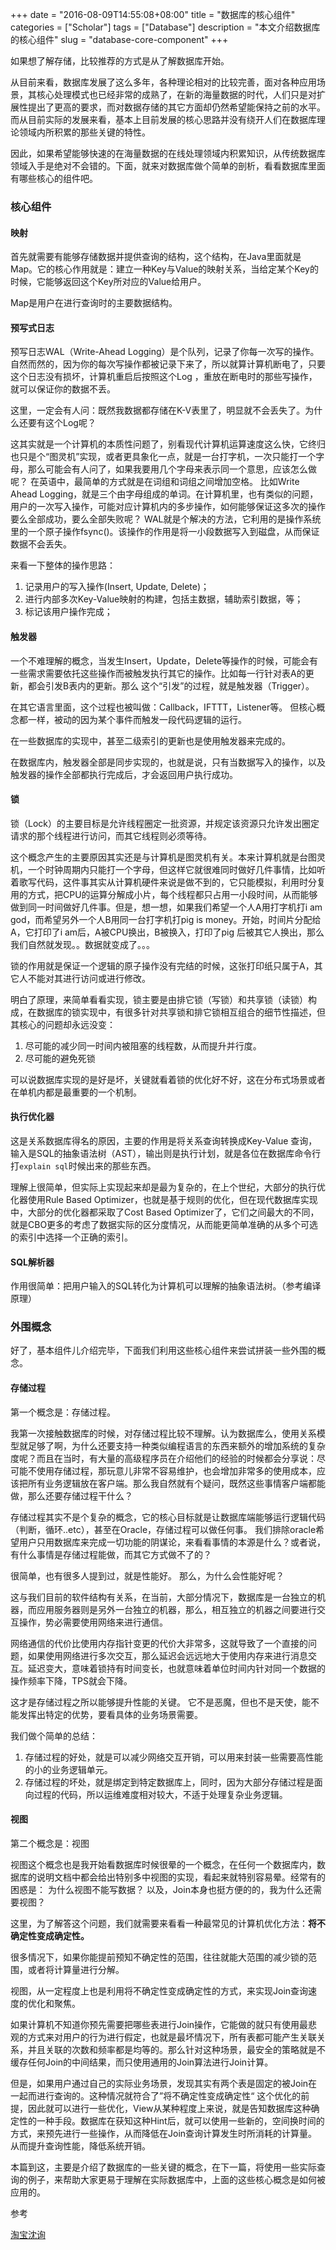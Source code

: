 +++
date = "2016-08-09T14:55:08+08:00"
title = "数据库的核心组件"
categories = ["Scholar"]
tags = ["Database"]
description = "本文介绍数据库的核心组件"
slug = "database-core-component"
+++

如果想了解存储，比较推荐的方式是从了解数据库开始。

从目前来看，数据库发展了这么多年，各种理论相对的比较完善，面对各种应用场景，其核心处理模式也已经非常的成熟了，在新的海量数据的时代，人们只是对扩展性提出了更高的要求，而对数据存储的其它方面却仍然希望能保持之前的水平。而从目前实际的发展来看，基本上目前发展的核心思路并没有绕开人们在数据库理论领域内所积累的那些关键的特性。

因此，如果希望能够快速的在海量数据的在线处理领域内积累知识，从传统数据库领域入手是绝对不会错的。下面，就来对数据库做个简单的剖析，看看数据库里面有哪些核心的组件吧。

### 核心组件

#### 映射

首先就需要有能够存储数据并提供查询的结构，这个结构，在Java里面就是Map。它的核心作用就是：建立一种Key与Value的映射关系，当给定某个Key的时候，它能够返回这个Key所对应的Value给用户。

Map是用户在进行查询时的主要数据结构。


#### 预写式日志

预写日志WAL（Write-Ahead Logging）是个队列，记录了你每一次写的操作。自然而然的，因为你的每次写操作都被记录下来了，所以就算计算机断电了，只要这个日志没有损坏，计算机重启后按照这个Log ，重放在断电时的那些写操作，就可以保证你的数据不丢。

这里，一定会有人问：既然我数据都存储在K-V表里了，明显就不会丢失了。为什么还要有这个Log呢？

这其实就是一个计算机的本质性问题了，别看现代计算机运算速度这么快，它终归也只是个“图灵机”实现，或者更具象化一点，就是一台打字机，一次只能打一个字母，那么可能会有人问了，如果我要用几个字母来表示同一个意思，应该怎么做呢？ 在英语中，最简单的方式就是在词组和词组之间增加空格。 比如Write Ahead Logging，就是三个由字母组成的单词。在计算机里，也有类似的问题，用户的一次写入操作，可能对应计算机内的多步操作，如何能够保证这多次的操作要么全部成功，要么全部失败呢？ WAL就是个解决的方法，它利用的是操作系统里的一个原子操作fsync()。该操作的作用是将一小段数据写入到磁盘，从而保证数据不会丢失。

来看一下整体的操作思路：

1. 记录用户的写入操作(Insert, Update, Delete)；
2. 进行内部多次Key-Value映射的构建，包括主数据，辅助索引数据，等；
3. 标记该用户操作完成；

#### 触发器

一个不难理解的概念，当发生Insert，Update，Delete等操作的时候，可能会有一些需求需要依托这些操作而被触发执行其它的操作。比如每一行针对表A的更新，都会引发B表内的更新。那么 这个“引发”的过程，就是触发器（Trigger）。

在其它语言里面，这个过程也被叫做：Callback，IFTTT，Listener等。 但核心概念都一样，被动的因为某个事件而触发一段代码逻辑的运行。

在一些数据库的实现中，甚至二级索引的更新也是使用触发器来完成的。

在数据库内，触发器全部是同步实现的，也就是说，只有当数据写入的操作，以及触发器的操作全部都执行完成后，才会返回用户执行成功。

#### 锁

锁（Lock）的主要目标是允许线程圈定一批资源，并规定该资源只允许发出圈定请求的那个线程进行访问，而其它线程则必须等待。

这个概念产生的主要原因其实还是与计算机是图灵机有关。本来计算机就是台图灵机，一个时钟周期内只能打一个字母，但这样它就很难同时做好几件事情，比如听着歌写代码，这件事其实从计算机硬件来说是做不到的，它只能模拟，利用时分复用的方式，把CPU的运算分解成小片，每个线程都只占用一小段时间，从而能够做到同一时间做好几件事。但是，想一想，如果我们希望一个人A用打字机打i am god，而希望另外一个人B用同一台打字机打pig is money。开始，时间片分配给A，它打印了i am后，A被CPU换出，B被换入，打印了pig 后被其它人换出，那么我们自然就发现。。数据就变成了。。。 

锁的作用就是保证一个逻辑的原子操作没有完结的时候，这张打印纸只属于A，其它人不能对其进行访问或进行修改。

明白了原理，来简单看看实现，锁主要是由排它锁（写锁）和共享锁（读锁）构成，在数据库的锁实现中，有很多针对共享锁和排它锁相互组合的细节性描述，但其核心的问题却永远没变：

1. 尽可能的减少同一时间内被阻塞的线程数，从而提升并行度。
2. 尽可能的避免死锁

可以说数据库实现的是好是坏，关键就看着锁的优化好不好，这在分布式场景或者在单机内都是最重要的一个机制。

#### 执行优化器

这是关系数据库得名的原因，主要的作用是将关系查询转换成Key-Value 查询，输入是SQL的抽象语法树（AST），输出则是执行计划，就是各位在数据库命令行打`explain sql`时候出来的那些东西。

理解上很简单，但实际上实现起来却是最为复杂的，在上个世纪，大部分的执行优化器使用Rule Based Optimizer，也就是基于规则的优化，但在现代数据库实现中，大部分的优化器都采取了Cost Based Optimizer了，它们之间最大的不同，就是CBO更多的考虑了数据实际的区分度情况，从而能更简单准确的从多个可选的索引中选择一个正确的索引。

#### SQL解析器

作用很简单：把用户输入的SQL转化为计算机可以理解的抽象语法树。（参考编译原理）

### 外围概念

好了，基本组件儿介绍完毕，下面我们利用这些核心组件来尝试拼装一些外围的概念。

#### 存储过程

第一个概念是：存储过程。

我第一次接触数据库的时候，对存储过程比较不理解。认为数据库么，使用关系模型就足够了啊，为什么还要支持一种类似编程语言的东西来额外的增加系统的复杂度呢？而且在当时，有大量的高级程序员在介绍他们的经验的时候都会分享说：尽可能不使用存储过程，那玩意儿非常不容易维护，也会增加非常多的使用成本，应该把所有业务逻辑放在客户端。那么我自然就有个疑问，既然这些事情客户端都能做，那么还要存储过程干什么？

存储过程其实不是个复杂的概念，它的核心目标就是让数据库端能够运行逻辑代码（判断，循环..etc），甚至在Oracle，存储过程可以做任何事。 我们排除oracle希望用户只用数据库来完成一切功能的阴谋论，来看看事情的本源是什么？或者说，有什么事情是存储过程能做，而其它方式做不了的？

很简单，也有很多人提到过，就是性能好。 那么，为什么会性能好呢？

这与我们目前的软件结构有关系，在当前，大部分情况下，数据库是一台独立的机器，而应用服务器则是另外一台独立的机器，那么，相互独立的机器之间要进行交互操作，势必需要使用网络来进行通信。

网络通信的代价比使用内存指针变更的代价大非常多，这就导致了一个直接的问题，如果使用网络进行多次交互，那么延迟会远远地大于使用内存来进行消息交互。延迟变大，意味着锁持有时间变长，也就意味着单位时间内针对同一个数据的操作频率下降，TPS就会下降。 

这才是存储过程之所以能够提升性能的关键。 它不是恶魔，但也不是天使，能不能发挥出特定的优势，要看具体的业务场景需要。

我们做个简单的总结：

1. 存储过程的好处，就是可以减少网络交互开销，可以用来封装一些需要高性能的小的业务逻辑单元。
2. 存储过程的坏处，就是绑定到特定数据库上，同时，因为大部分存储过程是面向过程的代码，所以运维难度相对较大，不适于处理复杂业务逻辑。

#### 视图

第二个概念是：视图

视图这个概念也是我开始看数据库时候很晕的一个概念，在任何一个数据库内，数据库的说明文档中都会给出特别多中视图的实现，看起来就特别容易晕。经常有的困惑是： 为什么视图不能写数据？ 以及，Join本身也挺方便的的，我为什么还需要视图？

这里，为了解答这个问题，我们就需要来看看一种最常见的计算机优化方法：__将不确定性变成确定性。__

很多情况下，如果你能提前预知不确定性的范围，往往就能大范围的减少锁的范围，或者将计算量进行分解。

视图，从一定程度上也是利用将不确定性变成确定性的方式，来实现Join查询速度的优化和聚焦。

如果计算机不知道你预先需要把哪些表进行Join操作，它能做的就只有使用最悲观的方式来对用户的行为进行假定，也就是最坏情况下，所有表都可能产生关联关系，并且关联的次数和频率都是均等的。那么针对这种场景，最安全的策略就是不缓存任何Join的中间结果，而只使用通用的Join算法进行Join计算。

但是，如果用户通过自己的实际业务场景，发现其实有两个表是固定的被Join在一起而进行查询的。这种情况就符合了”将不确定性变成确定性“ 这个优化的前提，因此就可以进行一些优化，View从某种程度上来说，就是告知数据库这种确定性的一种手段。数据库在获知这种Hint后，就可以使用一些新的，空间换时间的方式，来预先进行一些操作，从而降低在Join查询计算发生时所消耗的计算量。从而提升查询性能，降低系统开销。

本篇到这，主要是介绍了数据库的一些关键的概念，在下一篇，将使用一些实际查询的例子，来帮助大家更易于理解在实际数据库中，上面的这些核心概念是如何被应用的。

参考

[淘宝沈询](http://blog.sina.com.cn/s/blog_693f08470101l1n1.html)
